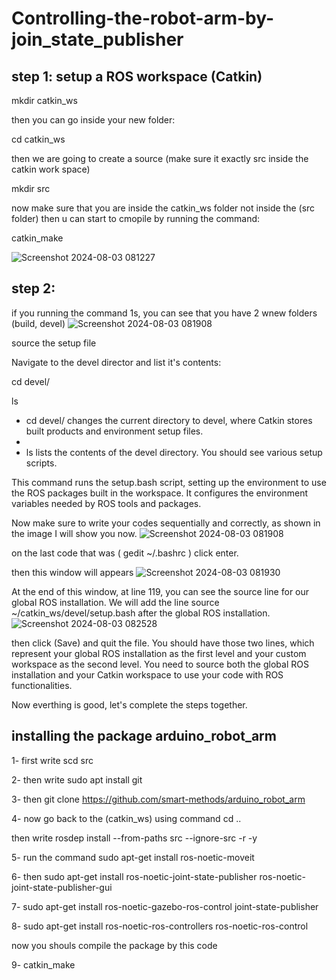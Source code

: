 # Controlling-the-robot-arm-by-join_state_publisher
## step 1: setup a ROS workspace (Catkin)

mkdir catkin_ws

then you can go inside your new folder:

cd catkin_ws

then we are going to create a source (make sure it exactly src inside the catkin work space)

mkdir src

now make sure that you are inside the catkin_ws folder not inside the (src folder) then u can start to cmopile by running the command:

catkin_make

![Screenshot 2024-08-03 081227](https://github.com/user-attachments/assets/f61b7c0e-1e8d-41a0-bb58-395e0c73e50e)

## step 2:
if you running the command 1s, you can see that you have 2 wnew folders (build, devel)
![Screenshot 2024-08-03 081908](https://github.com/user-attachments/assets/be3ed847-2eee-4313-b9ac-629a69b1cd35)

source the setup file 

Navigate to the devel director and list it's contents:

cd devel/

ls

- cd devel/ changes the current directory to devel, where Catkin stores built products and environment setup files.
- 
- ls lists the contents of the devel directory. You should see various setup scripts.

This command runs the setup.bash script, setting up the environment to use the ROS packages built in the workspace. It configures the environment variables needed by ROS tools and packages.

Now make sure to write your codes sequentially and correctly, as shown in the image I will show you now.
![Screenshot 2024-08-03 081908](https://github.com/user-attachments/assets/855ab6c1-9d22-4f73-be6a-f9292e9da229)

on the last code that was ( gedit ~/.bashrc ) click enter.

then this window will appears 
![Screenshot 2024-08-03 081930](https://github.com/user-attachments/assets/f3f15ce7-888a-43dd-81ed-0d9d8708aa80)

At the end of this window, at line 119, you can see the source line for our global ROS installation. We will add the line source ~/catkin_ws/devel/setup.bash after the global ROS installation.
![Screenshot 2024-08-03 082528](https://github.com/user-attachments/assets/27b7c0fd-dd10-442e-af69-594bef477cfb)

then click (Save) and quit the file. You should have those two lines, which represent your global ROS installation as the first level and your custom workspace as the second level. You need to source both the global ROS installation and your Catkin workspace to use your code with ROS functionalities.

Now everthing is good, let's complete the steps together.

## installing the package arduino_robot_arm

1- first write scd src 

2- then write sudo apt install git 

3- then git clone https://github.com/smart-methods/arduino_robot_arm

4- now go back to the (catkin_ws) using command cd .. 

then write rosdep install --from-paths src --ignore-src -r -y

5- run the command sudo apt-get install ros-noetic-moveit

6- then sudo apt-get install ros-noetic-joint-state-publisher ros-noetic-joint-state-publisher-gui

7- sudo apt-get install ros-noetic-gazebo-ros-control joint-state-publisher

8- sudo apt-get install ros-noetic-ros-controllers ros-noetic-ros-control

now you shouls compile the package by this code 

9- catkin_make 

